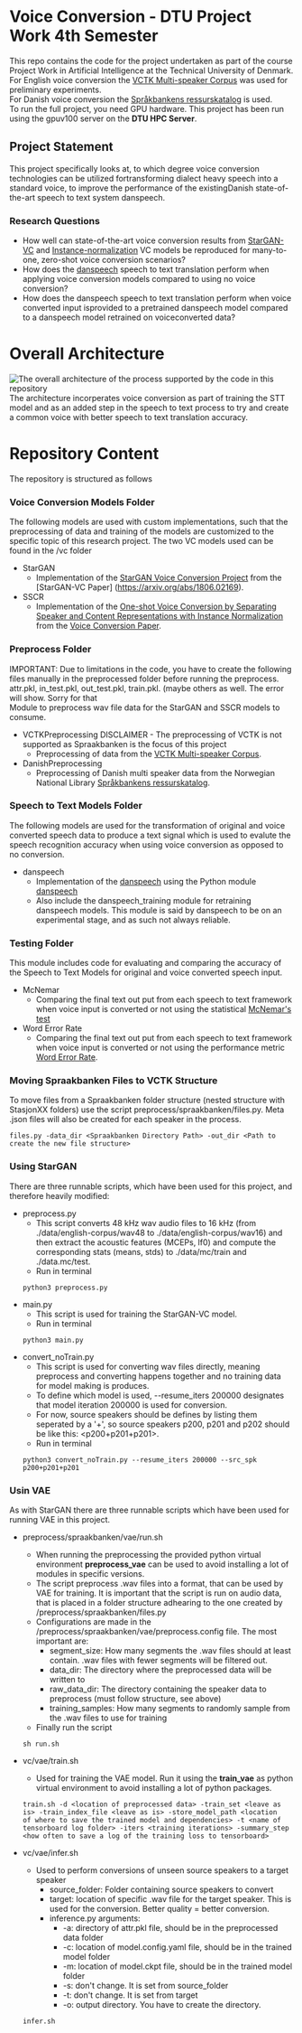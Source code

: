 # Voice Conversion - DTU Project Work 4th Semester
This repo contains the code for the project undertaken 
as part of the course Project Work in Artificial Intelligence at the Technical University of Denmark.<br>
For English voice conversion the [VCTK Multi-speaker Corpus](https://datashare.is.ed.ac.uk/handle/10283/3443) was used for preliminary experiments.<br>
For Danish voice conversion the [Språkbankens ressurskatalog](https://www.nb.no/sprakbanken/ressurskatalog/oai-nb-no-sbr-19/) is used.<br>
To run the full project, you need GPU hardware. This project has been run using the gpuv100 server on the **DTU HPC Server**.


## Project Statement
This project specifically looks at, to which degree voice conversion technologies can be utilized fortransforming dialect heavy speech into a standard voice, to improve the performance of the existingDanish state-of-the-art speech to text system danspeech.

### Research Questions
* How well can state-of-the-art voice conversion results from [StarGAN-VC](https://arxiv.org/abs/1806.02169) and [Instance-normalization](https://arxiv.org/abs/1904.05742) VC models be reproduced for many-to-one, zero-shot voice conversion scenarios?
* How does the [danspeech](https://github.com/danspeech) speech to text translation perform when applying voice conversion models compared to using no voice conversion?
* How does the danspeech speech to text translation perform when voice converted input isprovided to a pretrained danspeech model compared to a danspeech model retrained on voiceconverted data?

# Overall Architecture
![The overall architecture of the process supported by the code in this repository](/img/architecture.png)
The architecture incorperates voice conversion as part of training the STT model and as an added step in the speech to text process to try and create a common voice with better speech to text translation accuracy.

# Repository Content
The repository is structured as follows

### Voice Conversion Models Folder
The following models are used with custom implementations, such that the preprocessing of data and training of the models are customized to the specific topic of this research project. The two VC models used can be found in the /vc folder

* StarGAN
    - Implementation of the [StarGAN Voice Conversion Project](https://github.com/liusongxiang/StarGAN-Voice-Conversion) from the [StarGAN-VC Paper] (https://arxiv.org/abs/1806.02169).
* SSCR
    - Implementation of the [One-shot Voice Conversion by Separating Speaker and Content Representations with Instance Normalization](https://github.com/jjery2243542/adaptive_voice_conversion) from the [Voice Conversion Paper](https://arxiv.org/abs/1904.05742).

### Preprocess Folder
<span style="color.red">IMPORTANT: Due to limitations in the code, you have to create the following files manually in the preprocessed folder before running the preprocess. attr.pkl, in_test.pkl, out_test.pkl, train.pkl. (maybe others as well. The error will show. Sorry for that</span>
<br/>
Module to preprocess wav file data for the StarGAN and SSCR models to consume.
* VCTKPreprocessing <span style="color.red"> DISCLAIMER - The preprocessing of VCTK is not supported as Spraakbanken is the focus of this project</span>
    - Preprocessing of data from the [VCTK Multi-speaker Corpus](https://datashare.is.ed.ac.uk/handle/10283/3443).
* DanishPreprocessing
    - Preprocessing of Danish multi speaker data from the Norwegian National Library [Språkbankens ressurskatalog](https://www.nb.no/sprakbanken/show?serial=oai%3Anb.no%3Asbr-19&lang=en).

### Speech to Text Models Folder
The following models are used for the transformation of original and voice converted speech data to produce a text signal which is used to evalute the speech recognition accuracy when using voice conversion as opposed to no conversion.
* danspeech
    - Implementation of the [danspeech](https://github.com/danspeech) using the Python module [danspeech](https://pypi.org/project/danspeech/)
    - Also include the danspeech_training module for retraining danspeech models. This module is said by danspeech to be on an experimental stage, and as such not always reliable.


### Testing Folder
This module includes code for evaluating and comparing the accuracy of the Speech to Text Models for original and voice converted speech input. 
* McNemar
    - Comparing the final text out put from each speech to text framework when voice input is converted or not using the statistical [McNemar's test](https://en.wikipedia.org/wiki/McNemar%27s_test)
* Word Error Rate
    - Comparing the final text out put from each speech to text framework when voice input is converted or not using the performance metric [Word Error Rate](https://en.wikipedia.org/wiki/Word_error_rate).

### Moving Spraakbanken Files to VCTK Structure
To move files from a Spraakbanken folder structure (nested structure with StasjonXX folders)
use the script preprocess/spraakbanken/files.py. Meta .json files will also be created for each speaker in the process.
```
files.py -data_dir <Spraakbanken Directory Path> -out_dir <Path to create the new file structure>
```

### Using StarGAN
There are three runnable scripts, which have been used for this project, and therefore heavily modified:  
* preprocess.py
    - This script converts 48 kHz wav audio files to 16 kHz (from ./data/english-corpus/wav48 to ./data/english-corpus/wav16) 
    and then extract the acoustic features (MCEPs, lf0) and compute the corresponding stats (means, stds) to ./data/mc/train and ./data.mc/test.
    - Run in terminal
    ```
    python3 preprocess.py 
    ```
* main.py  
    - This script is used for training the StarGAN-VC model.  
    - Run in terminal
    ```
    python3 main.py
    ```
* convert_noTrain.py  
    - This script is used for converting wav files directly, meaning preprocess and converting happens together and no training data for model making is produces.  
    - To define which model is used, --resume_iters 200000 designates that model iteration 200000 is used for conversion.  
    - For now, source speakers should be defines by listing them seperated by a '+', so source speakers p200, p201 and p202 should be like this: <p200+p201+p201>.
    - Run in terminal
    ```
    python3 convert_noTrain.py --resume_iters 200000 --src_spk p200+p201+p201
    ```
### Usin VAE
As with StarGAN there are three runnable scripts which have been used for running VAE in this project.
* preprocess/spraakbanken/vae/run.sh
    - When running the preprocessing the provided python virtual environment **preprocess_vae** can be used to 
      avoid installing a lot of modules in specific versions.
    - The script preprocess .wav files into a format, that can be used by VAE for training.
      It is important that the script is run on audio data, that is placed in a folder structure
      adhearing to the one created by /preprocess/spraakbanken/files.py
    - Configurations are made in the /preprocess/spraakbanken/vae/preprocess.config file. The most important are:
        - segment_size: How many segments the .wav files should at least contain.
          .wav files with fewer segments will be filtered out.
        - data_dir: The directory where the preprocessed data will be written to
        - raw_data_dir: The directory containing the speaker data to preprocess (must follow structure, see above)
        - training_samples: How many segments to randomly sample from the .wav files to use for training
    - Finally run the script
    ```
    sh run.sh 
    ```
* vc/vae/train.sh
    - Used for training the VAE model. Run it using the **train_vae** as python virtual environment
      to avoid installing a lot of python packages.
    ```
    train.sh -d <location of preprocessed data> -train_set <leave as is> -train_index_file <leave as is> -store_model_path <location    of where to save the trained model and dependencies> -t <name of tensorboard log folder> -iters <training iterations> -summary_step <how often to save a log of the training loss to tensorboard>
    ```

* vc/vae/infer.sh
    - Used to perform conversions of unseen source speakers to a target speaker
        - source_folder: Folder containing source speakers to convert
        - target: location of specific .wav file for the target speaker. This is used for the conversion.
          Better quality = better conversion.
        - inference.py arguments:
            * -a: directory of attr.pkl file, should be in the preprocessed data folder
            * -c: location of model.config.yaml file, should be in the trained model folder
            * -m: location of model.ckpt file, should be in the trained model folder
            * -s: don't change. It is set from source_folder
            * -t: don't change. It is set from target
            * -o: output directory. You have to create the directory.
    ```
    infer.sh
    ```
